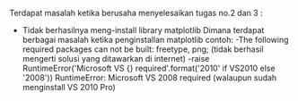 Terdapat masalah ketika berusaha menyelesaikan tugas no.2 dan 3 :
- Tidak berhasilnya meng-install library matplotlib
  Dimana terdapat berbagai masalah ketika penginstallan matplotlib
  contoh: -The following required packages can not be built: freetype, png; (tidak berhasil mengerti solusi yang ditawarkan di internet)
          -raise RuntimeError('Microsoft VS {} required'.format('2010' if VS2010 else '2008'))
           RuntimeError: Microsoft VS 2008 required (walaupun sudah menginstall VS 2010 Pro)

